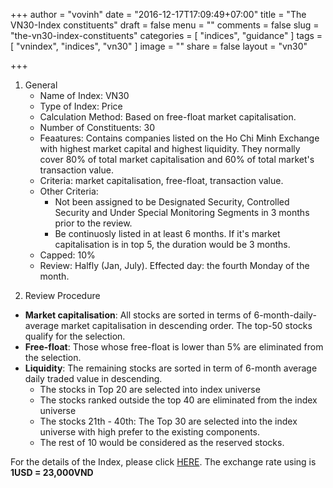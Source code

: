 +++
author = "vovinh"
date = "2016-12-17T17:09:49+07:00"
title = "The VN30-Index constituents"
draft = false
menu = ""
comments = false
slug = "the-vn30-index-constituents"
categories = [
	"indices",
	"guidance"
]
tags = [
  "vnindex",
  "indices",
  "vn30" 
]
image = ""
share = false
layout = "vn30"

+++

1. General
	- Name of Index: VN30
	- Type of Index: Price
	- Calculation Method: Based on free-float market capitalisation.
	- Number of Constituents: 30
	- Feaatures: Contains companies listed on the Ho Chi Minh Exchange with highest market capital and highest liquidity. They normally cover 80% of total market capitalisation and 60% of total market's transaction value.
	- Criteria: market capitalisation, free-float, transaction value.
	- Other Criteria: 
		+ Not been assigned to be Designated Security, Controlled Security and Under Special Monitoring Segments in 3 months prior to the review. 
		+ Be continuosly listed in at least 6 months. If it's market capitalisation is in top 5, the duration would be 3 months. 
	- Capped: 10%
	- Review: Halfly (Jan, July). Effected day: the fourth Monday of the month.

<!--more-->
2. Review Procedure
	
- **Market capitalisation**: All stocks are sorted in terms of 6-month-daily-average market capitalisation in descending order. The top-50 stocks qualify for the selection.
- **Free-float**: Those whose free-float is lower than 5% are eliminated from the selection.
- **Liquidity**: The remaining stocks are sorted in term of 6-month average daily traded value in descending.
	+ The stocks in Top 20 are selected into index universe
	+ The stocks ranked outside the top 40 are eliminated from the index universe
	+ The stocks 21th - 40th: The Top 30 are selected into the index universe with high prefer to the existing components.
	+ The rest of 10 would be considered as the reserved stocks.

For the details of the Index, please click [HERE](https://docs.google.com/spreadsheets/d/1Y2mZrlMjDGyIl79ybPVyza-U9h5RonlgTigoOE4eEM4/edit?usp=sharing). The exchange rate using is **1USD = 23,000VND**

